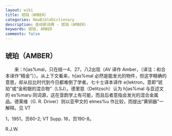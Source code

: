 ```yaml
---
layout: wiki
title: 琥珀（AMBER）
categories: NewBibleDictionary
description: 圣经新词典 - 琥珀（AMBER）
keywords: 琥珀, AMBER
comments: false
---
```


## 琥珀（AMBER）

　　来：h]as%mal，只在结一4、27，八2出现（AV 译作 Amber，〔译注：和合本译作“精金”〕）。从上下文看来，h]as%mal 必然是能发光的物件，但这字精确的意思，却从拉比时代到今日都难倒了学者。七十士译本译作 e{lektron，意即“琥珀”或“金和银的混合物”（LSJ）。德里慈（Delitzsch）认为 h]as%mal 与亚述文的 es%maru 同词源，这在音韵学上有可能，而且后者意指会发光的混合金属品。德莱维（G. R. Driver）则以亚甲文的 elmes%u 作比较，而提出“黄铜器”一解释。见 VT

1，1951，页60-2; VT Supp. 16，页190-8。

R.J.W.






